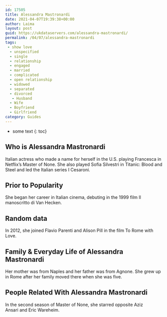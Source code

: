 ```yaml
---
id: 17505
title: Alessandra Mastronardi
date: 2021-04-07T19:39:38+00:00
author: Laima
layout: post
guid: https://ukdataservers.com/alessandra-mastronardi/
permalink: /04/07/alessandra-mastronardi
tags:
 - show love
  - unspecified
  - single
  - relationship
  - engaged
  - married
  - complicated
  - open relationship
  - widowed
  - separated
  - divorced
   - Husband
  - Wife
  - Boyfriend
  - Girlfriend
category: Guides
---
```


* some text
{: toc}


## Who is Alessandra Mastronardi
                  
                  
                  
Italian actress who made a name for herself in the U.S. playing Francesca in Netflix&#8217;s Master of None. She also played Sofia Silvestri in Titanic: Blood and Steel and led the Italian series I Cesaroni. 
                  
              
            
              
            
                
                
                
## Prior to Popularity
                  
                  
                  
She began her career in Italian cinema, debuting in the 1999 film Il manoscritto di Van Hecken. 
                  
              
            
              
            
                
                
                
## Random data
                  
                  
                  
In 2012, she joined Flavio Parenti and Alison Pill in the film To Rome with Love. 
                  
              
            
              
            
                
                
                
## Family & Everyday Life of Alessandra Mastronardi
                  
                  
                  
Her mother was from Naples and her father was from Agnone. She grew up in Rome after her family moved there when she was five. 
                  
              
            
              
            
                
                
                
## People Related With Alessandra Mastronardi
                  
                  
                  
In the second season of Master of None, she starred opposite Aziz Ansari and Eric Wareheim. 
                  
              
            
              
            
                
              
            
              
              
            
            
              
            
          
          
          